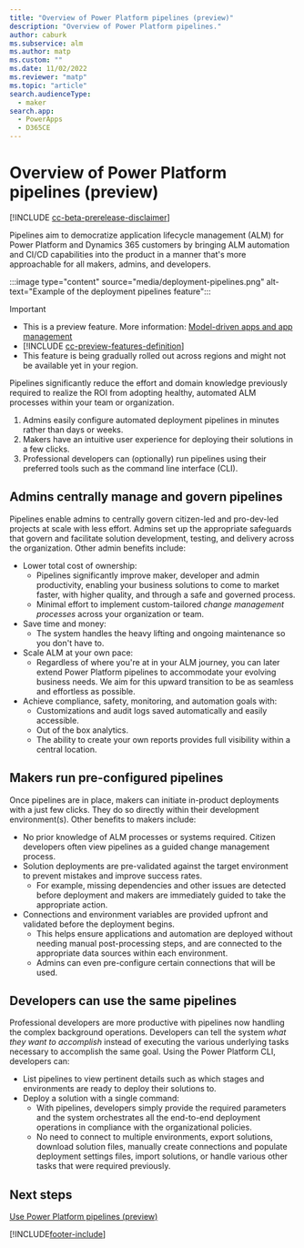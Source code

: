 ```yaml
---
title: "Overview of Power Platform pipelines (preview)"
description: "Overview of Power Platform pipelines."
author: caburk
ms.subservice: alm
ms.author: matp
ms.custom: ""
ms.date: 11/02/2022
ms.reviewer: "matp"
ms.topic: "article"
search.audienceType: 
  - maker
search.app: 
  - PowerApps
  - D365CE
---
```


# Overview of Power Platform pipelines (preview)

[!INCLUDE [cc-beta-prerelease-disclaimer](../includes/cc-beta-prerelease-disclaimer.md)]

Pipelines aim to democratize application lifecycle management (ALM) for Power Platform and Dynamics 365 customers by bringing ALM automation and CI/CD capabilities into the product in a manner that's more approachable for all makers, admins, and developers.

:::image type="content" source="media/deployment-pipelines.png" alt-text="Example of the deployment pipelines feature":::

> [!IMPORTANT]
> - This is a preview feature. More information: [Model-driven apps and app management](/power-apps/maker/powerapps-preview-program#model-driven-apps-and-app-management)
> - [!INCLUDE [cc-preview-features-definition](../includes/cc-preview-features-definition.md)]
> - This feature is being gradually rolled out across regions and might not be available yet in your region.

Pipelines significantly reduce the effort and domain knowledge previously required to realize the ROI from adopting healthy, automated ALM processes within your team or organization.
1. Admins easily configure automated deployment pipelines in minutes rather than days or weeks. 
1. Makers have an intuitive user experience for deploying their solutions in a few clicks.
1. Professional developers can (optionally) run pipelines using their preferred tools such as the command line interface (CLI).

## Admins centrally manage and govern pipelines

Pipelines enable admins to centrally govern citizen-led and pro-dev-led projects at scale with less effort. Admins set up the appropriate safeguards that govern and facilitate solution development, testing, and delivery across the organization. Other admin benefits include:

- Lower total cost of ownership:
  - Pipelines significantly improve maker, developer and admin productivity, enabling your business solutions to come to market faster, with higher quality, and through a safe and governed process.
  - Minimal effort to implement custom-tailored _change management processes_ across your organization or team.
- Save time and money:
  - The system handles the heavy lifting and ongoing maintenance so you don't have to.
- Scale ALM at your own pace:
  - Regardless of where you're at in your ALM journey, you can later extend Power Platform pipelines to accommodate your evolving business needs. We aim for this upward transition to be as seamless and effortless as possible. 
- Achieve compliance, safety, monitoring, and automation goals with:
  - Customizations and audit logs saved automatically and easily accessible.
  - Out of the box analytics.
  - The ability to create your own reports provides full visibility within a central location.

## Makers run pre-configured pipelines

Once pipelines are in place, makers can initiate in-product deployments with a just few clicks.  They do so directly within their development environment(s). Other benefits to makers include:
- No prior knowledge of ALM processes or systems required. Citizen developers often view pipelines as a guided change management process.
- Solution deployments are pre-validated against the target environment to prevent mistakes and improve success rates. 
  - For example, missing dependencies and other issues are detected before deployment and makers are immediately guided to take the appropriate action.
- Connections and environment variables are provided upfront and validated before the deployment begins.
  - This helps ensure applications and automation are deployed without needing manual post-processing steps, and are connected to the appropriate data sources within each environment. 
  - Admins can even pre-configure certain connections that will be used.

## Developers can use the same pipelines

Professional developers are more productive with pipelines now handling the complex background operations. Developers can tell the system _what they want to accomplish_ instead of executing the various underlying tasks necessary to accomplish the same goal. Using the Power Platform CLI, developers can:

- List pipelines to view pertinent details such as which stages and environments are ready to deploy their solutions to.
- Deploy a solution with a single command:
  - With pipelines, developers simply provide the required parameters and the system orchestrates all the end-to-end deployment operations in compliance with the organizational policies.
  - No need to connect to multiple environments, export solutions, download solution files, manually create connections and populate deployment settings files, import solutions, or handle various other tasks that were required previously.

## Next steps

[Use Power Platform pipelines (preview)](use-pipelines.md)

[!INCLUDE[footer-include](../includes/footer-banner.md)]
